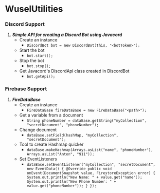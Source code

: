 # WuselUtilities

### Discord Support

1. _**Simple API for creating a Discord Bot using Javacord**_
   * Create an instance
     * ``
       DiscordBot bot = new DiscordBot(this, "<botToken>");
       ``
   * Start the bot
     * ``
       bot.start();
       ``
   * Stop the bot 
     * ``
       bot.stop();
       ``
   * Get Javacord's DiscordApi class created in DiscordBot
     * ``
       bot.getApi();
       ``




### Firebase Support

1. _**FireDataBase**_
    * Create an instance
      * ``
        FireDataBase fireDataBase = new FireDataBase("<path>"); 
        ``
    * Get a variable from a document
      * ``
        String phoneNumber = dataBase.getString("myCollection", "secretDocument", "phoneNumber");
        ``
    * Change document
      * ``dataBase.setField(hashMap, "myCollection", "secretDocument");``
    * Tool to create Hashmap quicker
      * ``dataBase.makeHashmap(Arrays.asList("name", "phoneNumber"), Arrays.asList("Anton", "911"));``
    * Set EventListeners
      * `dataBase.setEventListener("myCollection", "secretDocument", new EventData() {
           @Override
           public void onEvent(DocumentSnapshot value, FirestoreException error) {
                System.out.println("New Name: " + value.get("name"));
                System.out.println("New Phone Number: " + value.get("phoneNumber"));
           }
        });`